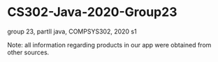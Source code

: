 # CS302-Java-2020-Group23
group 23, partII java, COMPSYS302, 2020 s1

Note: all information regarding products in our app were obtained from other sources.
